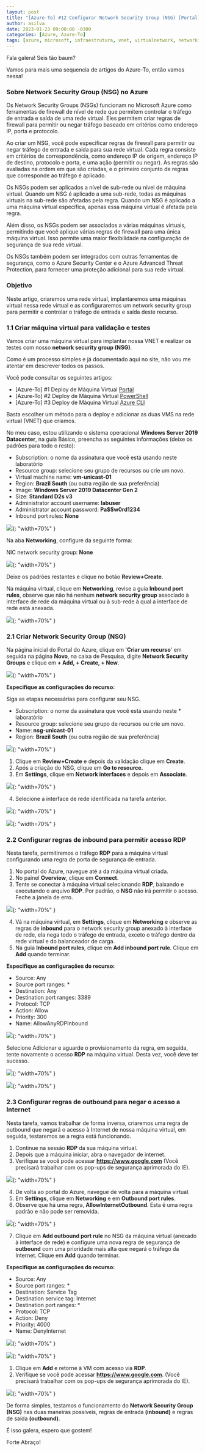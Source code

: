 ```yaml
---
layout: post
title: "[Azure-To] #12 Configurar Network Security Group (NSG) [Portal]"
author: asilva
date: 2023-01-23 09:00:00 -0300
categories: [Azure, Azure-To]
tags: [azure, microsoft, infraestrutura, vnet, virtualnetwork, networking, nsg]
---
```


Fala galera! Seis tão baum?

Vamos para mais uma sequencia de artigos do Azure-To, então vamos nessa!

### **Sobre Network Security Group (NSG) no Azure**

Os Network Security Groups (NSGs) funcionam no Microsoft Azure como ferramentas de firewall de nível de rede que permitem controlar o tráfego de entrada e saída de uma rede virtual. Eles permitem criar regras de firewall para permitir ou negar tráfego baseado em critérios como endereço IP, porta e protocolo.

Ao criar um NSG, você pode especificar regras de firewall para permitir ou negar tráfego de entrada e saída para sua rede virtual. Cada regra consiste em critérios de correspondência, como endereço IP de origem, endereço IP de destino, protocolo e porta, e uma ação (permitir ou negar). As regras são avaliadas na ordem em que são criadas, e o primeiro conjunto de regras que corresponde ao tráfego é aplicado.

Os NSGs podem ser aplicados a nível de sub-rede ou nível de máquina virtual. Quando um NSG é aplicado a uma sub-rede, todas as máquinas virtuais na sub-rede são afetadas pela regra. Quando um NSG é aplicado a uma máquina virtual específica, apenas essa máquina virtual é afetada pela regra.

Além disso, os NSGs podem ser associados a várias máquinas virtuais, permitindo que você aplique várias regras de firewall para uma única máquina virtual. Isso permite uma maior flexibilidade na configuração de segurança de sua rede virtual.

Os NSGs também podem ser integrados com outras ferramentas de segurança, como o Azure Security Center e o Azure Advanced Threat Protection, para fornecer uma proteção adicional para sua rede virtual.

### **Objetivo**

Neste artigo, criaremos uma rede virtual, implantaremos uma máquinas virtual nessa rede virtual e as configuraremos um network security group para permitir e controlar o tráfego de entrada e saída deste recurso.

### **1.1 Criar máquina virtual para validação e testes**

Vamos criar uma máquina virtual para implantar nossa VNET e realizar os testes com nosso **network security group (NSG)**.

Como é um processo simples e já documentado aqui no site, não vou me atentar em descrever todos os passos.

Você pode consultar os seguintes artigos:

- [Azure-To] #1 Deploy de Máquina Virtual [Portal](https://unicast.com.br/posts/azure-to-1-deploy-de-maquina-virtual-portal/)
- [Azure-To] #2 Deploy de Máquina Virtual [PowerShell](https://unicast.com.br/posts/azure-to-2-deploy-de-maquina-virtual-powershell/)
- [Azure-To] #3 Deploy de Máquina Virtual [Azure CLI](https://unicast.com.br/posts/azure-to-3-deploy-de-maquina-virtual-azure-cli/)

Basta escolher um método para o deploy e adicionar as duas VMS na rede virtual (VNET) que criamos.

No meu caso, estou utilizando o sistema operacional **Windows Server 2019 Datacenter**, na guia Básico, preencha as seguintes informações (deixe os padrões para todo o resto):

- Subscription: o nome da assinatura que você está usando neste laboratório
- Resource group: selecione seu grupo de recursos ou crie um novo.
- Virtual machine name: **vm-unicast-01**
- Region: **Brazil South** (ou outra região de sua preferência)
- Image: **Windows Server 2019 Datacenter Gen 2**
- Size: **Standard D2s v3**
- Administrator account username: **labuser**
- Administrator account password: **Pa$$w0rd1234**
- Inbound port rules: **None**

![](/assets/img/53/nsg01.png){: "width=70%" }

Na aba **Networking**, configure da seguinte forma:

NIC network security group: **None**

![](/assets/img/53/nsg02.png){: "width=70%" }

Deixe os padrões restantes e clique no botão **Review+Create**.

Na máquina virtual, clique em **Networking**, revise a guia **Inbound port rules**, observe que não há nenhum **network security group** associado à interface de rede da máquina virtual ou à sub-rede à qual a interface de rede está anexada.

![](/assets/img/53/nsg03.png){: "width=70%" }

### **2.1 Criar Network Security Group (NSG)**

Na página inicial do Portal do Azure, clique em '**Criar um recurso**' em seguida na página **Novo**, na caixa de Pesquisa, digite **Network Security Groups** e clique em **+ Add, + Create, + New**.

![](/assets/img/53/nsg04.png){: "width=70%" }

**Especifique as configurações do recurso:**

Siga as etapas necessárias para configurar seu NSG.

- Subscription: o nome da assinatura que você está usando neste * laboratório
- Resource group: selecione seu grupo de recursos ou crie um novo.
- Name: **nsg-unicast-01**
- Region: **Brazil South** (ou outra região de sua preferência)

![](/assets/img/53/nsg05.png){: "width=70%" }

1. Clique em **Review+Create** e depois da validação clique em **Create**.
2. Após a criação do NSG, clique em **Go to resource.**
3. Em **Settings**, clique em **Network interfaces** e depois em **Associate**.

![](/assets/img/53/nsg06.png){: "width=70%" }

4. Selecione a interface de rede identificada na tarefa anterior.

![](/assets/img/53/nsg07.png){: "width=70%" }

![](/assets/img/53/nsg08.png){: "width=70%" }

### **2.2 Configurar regras de inbound para permitir acesso RDP**

Nesta tarefa, permitiremos o tráfego **RDP** para a máquina virtual configurando uma regra de porta de segurança de entrada.

1. No portal do Azure, navegue até a da máquina virtual criada.
2. No painel **Overview**, clique em **Connect**.
3. Tente se conectar à máquina virtual selecionando **RDP**, baixando e executando o arquivo **RDP**. Por padrão, o **NSG** não irá permitir o acesso. Feche a janela de erro.

![](/assets/img/53/nsg09.png){: "width=70%" }

4. Vá na máquina virtual, em **Settings**, clique em **Networking** e observe as regras de **inbound** para o network security group anexado à interface de rede, ela nega todo o tráfego de entrada, exceto o tráfego dentro da rede virtual e do balanceador de carga.
5. Na guia **Inbound port rules**, clique em **Add inbound port rule**. Clique em **Add** quando terminar.

**Especifique as configurações do recurso:**

- Source: Any
- Source port ranges: *
- Destination: Any
- Destination port ranges: 3389
- Protocol: TCP
- Action: Allow
- Priority: 300
- Name: AllowAnyRDPInbound

![](/assets/img/53/nsg10.png){: "width=70%" }

Selecione Adicionar e aguarde o provisionamento da regra, em seguida, tente novamente o acesso **RDP** na máquina virtual. Desta vez, você deve ter sucesso.

![](/assets/img/53/nsg11.png){: "width=70%" }

![](/assets/img/53/nsg12.png){: "width=70%" }

### **2.3 Configurar regras de outbound para negar o acesso a Internet**

Nesta tarefa, vamos trabalhar de forma inversa, criaremos uma regra de outbound que negará o acesso à Internet de nossa máquina virtual, em seguida, testaremos se a regra está funcionando.

1. Continue na sessão **RDP** da sua máquina virtual.
2. Depois que a máquina iniciar, abra o navegador de internet.
3. Verifique se você pode acessar **https://www.google.com** (Você precisará trabalhar com os pop-ups de segurança aprimorada do IE).

![](/assets/img/53/nsg13.png){: "width=70%" }

4. De volta ao portal do Azure, navegue de volta para a máquina virtual.
5. Em **Settings**, clique em **Networking** e em **Outbound port rules**.
6. Observe que há uma regra, **AllowInternetOutbound**. Esta é uma regra padrão e não pode ser removida.

![](/assets/img/53/nsg14.png){: "width=70%" }

7. Clique em **Add outbound port rule** no NSG da máquina virtual (anexado à interface de rede) e configure uma nova regra de segurança de **outbound** com uma prioridade mais alta que negará o tráfego da Internet. Clique em **Add** quando terminar.

**Especifique as configurações do recurso:**

- Source: Any
- Source port ranges: *
- Destination: Service Tag
- Destination service tag: Internet
- Destination port ranges: *
- Protocol: TCP
- Action: Deny
- Priority: 4000
- Name: DenyInternet

![](/assets/img/53/nsg15.png){: "width=70%" }

![](/assets/img/53/nsg16.png){: "width=70%" }

1. Clique em **Add** e retorne à VM com acesso via **RDP**.
2.  Verifique se você pode acessar **https://www.google.com**. (Você precisará trabalhar com os pop-ups de segurança aprimorada do IE).

![](/assets/img/53/nsg17.png){: "width=70%" }

De forma simples, testamos o funcionamento do **Network Security Group (NSG)** nas duas maneiras possíveis, regras de entrada **(inbound)** e regras de saída **(outbound)**.

É isso galera, espero que gostem!

Forte Abraço!